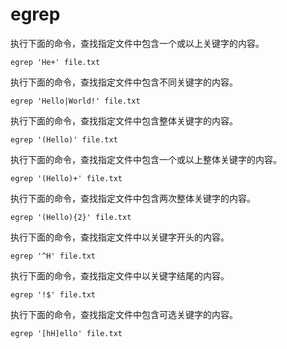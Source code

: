 # egrep

执行下面的命令，查找指定文件中包含一个或以上关键字的内容。

```
egrep 'He+' file.txt
```

执行下面的命令，查找指定文件中包含不同关键字的内容。

```
egrep 'Hello|World!' file.txt
```

执行下面的命令，查找指定文件中包含整体关键字的内容。

```
egrep '(Hello)' file.txt
```

执行下面的命令，查找指定文件中包含一个或以上整体关键字的内容。

```
egrep '(Hello)+' file.txt
```

执行下面的命令，查找指定文件中包含两次整体关键字的内容。

```
egrep '(Hello){2}' file.txt
```

执行下面的命令，查找指定文件中以关键字开头的内容。

```
egrep '^H' file.txt
```

执行下面的命令，查找指定文件中以关键字结尾的内容。

```
egrep '!$' file.txt
```

执行下面的命令，查找指定文件中包含可选关键字的内容。

```
egrep '[hH]ello' file.txt
```

